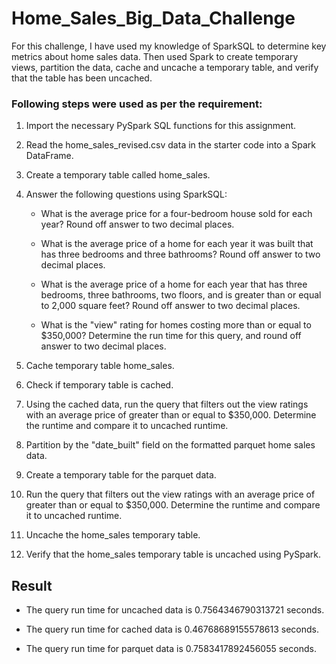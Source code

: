 # Home_Sales_Big_Data_Challenge

For this challenge, I have used my  knowledge of SparkSQL to determine key metrics about home sales data. Then used Spark to create temporary views, partition the data, cache and uncache a temporary table, and verify that the table has been uncached.

### Following steps were used as per the requirement:

1. Import the necessary PySpark SQL functions for this assignment.

2. Read the home_sales_revised.csv data in the starter code into a Spark DataFrame.



3. Create a temporary table called home_sales.

4. Answer the following questions using SparkSQL:

    - What is the average price for a four-bedroom house sold for each year? Round off answer to two decimal places.



    - What is the average price of a home for each year it was built that has three bedrooms and three bathrooms? Round off answer to two decimal places.



    - What is the average price of a home for each year that has three bedrooms, three bathrooms, two floors, and is greater than or equal to 2,000 square feet? Round off answer to two decimal places.



    - What is the "view" rating for homes costing more than or equal to $350,000? Determine the run time for this query, and round off answer to two decimal places.




5. Cache temporary table home_sales.

6. Check if temporary table is cached.

7. Using the cached data, run the query that filters out the view ratings with an average price of greater than or equal to $350,000. Determine the runtime and compare it to uncached runtime.





8. Partition by the "date_built" field on the formatted parquet home sales data.

9. Create a temporary table for the parquet data.

10. Run the query that filters out the view ratings with an average price of greater than or equal to $350,000. Determine the runtime and compare it to uncached runtime.




11. Uncache the home_sales temporary table.

12. Verify that the home_sales temporary table is uncached using PySpark.




## Result

- The query run time for uncached data is 0.7564346790313721 seconds.

- The query run time for cached data is 0.46768689155578613 seconds.

- The query run time for parquet data is 0.7583417892456055 seconds.


